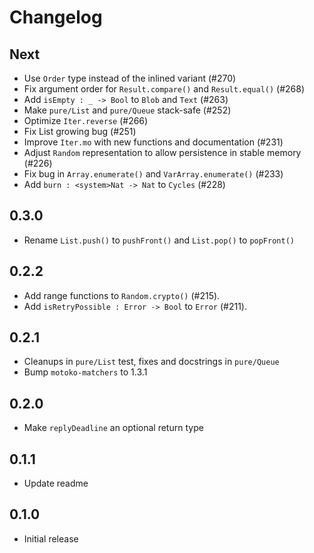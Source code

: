 # Changelog

## Next

* Use `Order` type instead of the inlined variant (#270)
* Fix argument order for `Result.compare()` and `Result.equal()` (#268)
* Add `isEmpty : _ -> Bool` to `Blob` and `Text` (#263)
* Make `pure/List` and `pure/Queue` stack-safe (#252)
* Optimize `Iter.reverse` (#266)
* Fix List growing bug (#251)
* Improve `Iter.mo` with new functions and documentation (#231)
* Adjust `Random` representation to allow persistence in stable memory (#226)
* Fix bug in `Array.enumerate()` and `VarArray.enumerate()` (#233)
* Add `burn : <system>Nat -> Nat` to `Cycles` (#228)

## 0.3.0

* Rename `List.push()` to `pushFront()` and `List.pop()` to `popFront()`

## 0.2.2

* Add range functions to `Random.crypto()` (#215).
* Add `isRetryPossible : Error -> Bool` to `Error` (#211).

## 0.2.1

* Cleanups in `pure/List` test, fixes and docstrings in `pure/Queue`
* Bump `motoko-matchers` to 1.3.1

## 0.2.0

* Make `replyDeadline` an optional return type

## 0.1.1

* Update readme

## 0.1.0

* Initial release
